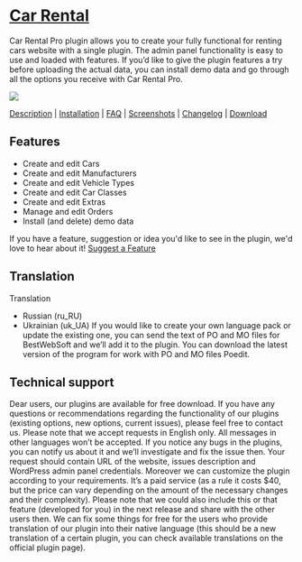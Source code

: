 <a href="http://bestwebsoft.com/products/car-rental/" target=_blank>Car Rental</a>
=================================================================================

Car Rental Pro plugin allows you to create your fully functional for renting cars website with a single plugin. The admin panel functionality is easy to use and loaded with features. If you’d like to give the plugin features a try before uploading the actual data, you can install demo data and go through all the options you receive with Car Rental Pro.

<img src="http://bestwebsoft.com/wp-content/uploads/2016/03/car-rental-banner-website.jpg" />

<a href="http://bestwebsoft.com/plugin/car-rental/#description" target=_blank>Description</a> | 
<a href="http://bestwebsoft.com/plugin/car-rental/#installation" target=_blank>Installation</a> | 
<a href="http://bestwebsoft.com/plugin/car-rental/#faq" target=_blank>FAQ</a> | 
<a href="http://bestwebsoft.com/plugin/car-rental/#screenshots" target=_blank>Screenshots</a> | 
<a href="http://bestwebsoft.com/plugin/car-rental/#changelog" target=_blank>Changelog</a> | 
<a href="http://bestwebsoft.com/plugin/car-rental/#download" target=_blank>Download</a>

Features
--------------------------------------------------------------------------------
* Create and edit Cars
* Create and edit Manufacturers
* Create and edit Vehicle Types	
* Create and edit Car Classes
* Create and edit Extras	
* Manage and edit Orders
* Install (and delete) demo data

If you have a feature, suggestion or idea you'd like to see in the plugin, we'd love to hear about it! <a href="http://support.bestwebsoft.com/hc/en-us/requests/new" target="_blank">Suggest a Feature</a>

Translation
---------------------------------------------------------------------------------
Translation
* Russian (ru_RU)
* Ukrainian (uk_UA)
If you would like to create your own language pack or update the existing one, you can send the text of PO and MO files for BestWebSoft and we’ll add it to the plugin. You can download the latest version of the program for work with PO and MO files Poedit.

Technical support
---------------------------------------------------------------------------------
Dear users, our plugins are available for free download. If you have any questions or recommendations regarding the functionality of our plugins (existing options, new options, current issues), please feel free to contact us. Please note that we accept requests in English only. All messages in other languages won’t be accepted.
If you notice any bugs in the plugins, you can notify us about it and we’ll investigate and fix the issue then. Your request should contain URL of the website, issues description and WordPress admin panel credentials.
Moreover we can customize the plugin according to your requirements. It’s a paid service (as a rule it costs $40, but the price can vary depending on the amount of the necessary changes and their complexity). Please note that we could also include this or that feature (developed for you) in the next release and share with the other users then.
We can fix some things for free for the users who provide translation of our plugin into their native language (this should be a new translation of a certain plugin, you can check available translations on the official plugin page).

